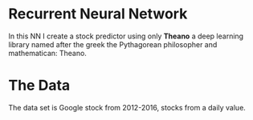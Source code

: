 # Recurrent Neural Network
In this NN I create a stock predictor using only **Theano** a deep learning library named after the greek the Pythagorean philosopher and mathematican: Theano.

# The Data
The data set is Google stock from 2012-2016, stocks from a daily value.